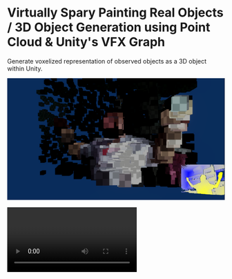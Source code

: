 # Virtually Spary Painting Real Objects / 3D Object Generation using Point Cloud & Unity's VFX Graph

Generate voxelized representation of observed objects as a 3D object within Unity.

![](Imgs/capture.png)


![](Imgs/preview.mkv)
